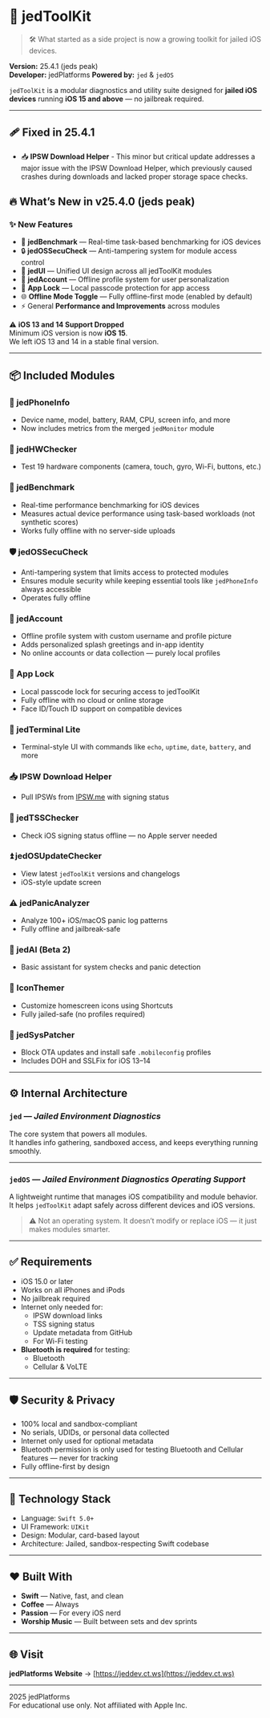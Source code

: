 # 🧰 jedToolKit

> 🛠️ What started as a side project is now a growing toolkit for jailed iOS devices.

**Version:** 25.4.1 (jeds peak)  
**Developer:** jedPlatforms
**Powered by:** `jed` & `jedOS`

`jedToolKit` is a modular diagnostics and utility suite designed for **jailed iOS devices** running **iOS 15 and above** — no jailbreak required.

---

## 🩹 Fixed in 25.4.1

- 📥 **IPSW Download Helper** - This minor but critical update addresses a major issue with the IPSW Download Helper, which previously caused crashes during downloads and lacked proper storage space checks.

## 🔥 What’s New in v25.4.0 (jeds peak)

### ✨ New Features
- 🧪 **jedBenchmark** — Real-time task-based benchmarking for iOS devices
- 🔒 **jedOSSecuCheck** — Anti-tampering system for module access control
- 🎨 **jedUI** — Unified UI design across all jedToolKit modules
- 👤 **jedAccount** — Offline profile system for user personalization
- 🔐 **App Lock** — Local passcode protection for app access
- 🌐 **Offline Mode Toggle** — Fully offline-first mode (enabled by default)
- ⚡ General **Performance and Improvements** across modules

⚠️ **iOS 13 and 14 Support Dropped**  
Minimum iOS version is now **iOS 15**.  
We left iOS 13 and 14 in a stable final version.

---

## 📦 Included Modules

### 📱 jedPhoneInfo
- Device name, model, battery, RAM, CPU, screen info, and more  
- Now includes metrics from the merged `jedMonitor` module

### 🔧 jedHWChecker
- Test 19 hardware components (camera, touch, gyro, Wi-Fi, buttons, etc.)

### 🧪 jedBenchmark
- Real-time performance benchmarking for iOS devices  
- Measures actual device performance using task-based workloads (not synthetic scores)  
- Works fully offline with no server-side uploads

### 🛡️ jedOSSecuCheck
- Anti-tampering system that limits access to protected modules  
- Ensures module security while keeping essential tools like `jedPhoneInfo` always accessible  
- Operates fully offline

### 👤 jedAccount
- Offline profile system with custom username and profile picture  
- Adds personalized splash greetings and in-app identity  
- No online accounts or data collection — purely local profiles

### 🔐 App Lock
- Local passcode lock for securing access to jedToolKit  
- Fully offline with no cloud or online storage  
- Face ID/Touch ID support on compatible devices

### 🧪 jedTerminal Lite
- Terminal-style UI with commands like `echo`, `uptime`, `date`, `battery`, and more

### 📥 IPSW Download Helper
- Pull IPSWs from [IPSW.me](https://ipsw.me) with signing status

### 🔎 jedTSSChecker
- Check iOS signing status offline — no Apple server needed

### ⏫ jedOSUpdateChecker
- View latest `jedToolKit` versions and changelogs  
- iOS-style update screen

### ⚠️ jedPanicAnalyzer
- Analyze 100+ iOS/macOS panic log patterns  
- Fully offline and jailbreak-safe

### 🤖 jedAI (Beta 2)
- Basic assistant for system checks and panic detection  

### 🎨 IconThemer
- Customize homescreen icons using Shortcuts  
- Fully jailed-safe (no profiles required)

### 🧩 jedSysPatcher
- Block OTA updates and install safe `.mobileconfig` profiles  
- Includes DOH and SSLFix for iOS 13–14

---

## ⚙️ Internal Architecture

### `jed` — *Jailed Environment Diagnostics*

The core system that powers all modules.  
It handles info gathering, sandboxed access, and keeps everything running smoothly.

---

### `jedOS` — *Jailed Environment Diagnostics Operating Support*

A lightweight runtime that manages iOS compatibility and module behavior.  
It helps `jedToolKit` adapt safely across different devices and iOS versions.

> ⚠️ Not an operating system. It doesn’t modify or replace iOS — it just makes modules smarter.

---

## ✅ Requirements

- iOS 15.0 or later  
- Works on all iPhones and iPods  
- No jailbreak required  
- Internet only needed for:
  - IPSW download links  
  - TSS signing status  
  - Update metadata from GitHub  
  - For Wi-Fi testing  
- **Bluetooth is required** for testing:
  - Bluetooth  
  - Cellular & VoLTE

---

## 🛡️ Security & Privacy

- 100% local and sandbox-compliant  
- No serials, UDIDs, or personal data collected  
- Internet only used for optional metadata  
- Bluetooth permission is only used for testing Bluetooth and Cellular features — never for tracking  
- Fully offline-first by design

---

## 🧪 Technology Stack

- Language: `Swift 5.0+`  
- UI Framework: `UIKit`  
- Design: Modular, card-based layout  
- Architecture: Jailed, sandbox-respecting Swift codebase

---

## ❤️ Built With

- **Swift** — Native, fast, and clean  
- **Coffee** — Always  
- **Passion** — For every iOS nerd  
- **Worship Music** — Built between sets and dev sprints  

---

## 🌐 Visit

**jedPlatforms Website** → [https://jeddev.ct.ws](https://jeddev.ct.ws)

---

2025 jedPlatforms  
For educational use only. Not affiliated with Apple Inc.
